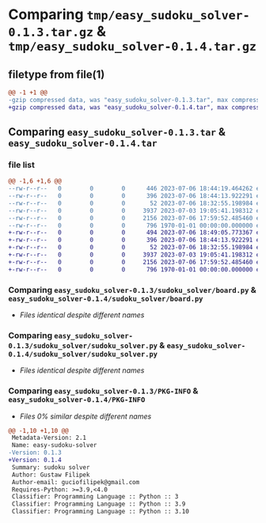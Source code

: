 # Comparing `tmp/easy_sudoku_solver-0.1.3.tar.gz` & `tmp/easy_sudoku_solver-0.1.4.tar.gz`

## filetype from file(1)

```diff
@@ -1 +1 @@
-gzip compressed data, was "easy_sudoku_solver-0.1.3.tar", max compression
+gzip compressed data, was "easy_sudoku_solver-0.1.4.tar", max compression
```

## Comparing `easy_sudoku_solver-0.1.3.tar` & `easy_sudoku_solver-0.1.4.tar`

### file list

```diff
@@ -1,6 +1,6 @@
--rw-r--r--   0        0        0      446 2023-07-06 18:44:19.464262 easy_sudoku_solver-0.1.3/pyproject.toml
--rw-r--r--   0        0        0      396 2023-07-06 18:44:13.922291 easy_sudoku_solver-0.1.3/README.md
--rw-r--r--   0        0        0       52 2023-07-06 18:32:55.198984 easy_sudoku_solver-0.1.3/sudoku_solver/__init__.py
--rw-r--r--   0        0        0     3937 2023-07-03 19:05:41.198312 easy_sudoku_solver-0.1.3/sudoku_solver/board.py
--rw-r--r--   0        0        0     2156 2023-07-06 17:59:52.485460 easy_sudoku_solver-0.1.3/sudoku_solver/sudoku_solver.py
--rw-r--r--   0        0        0      796 1970-01-01 00:00:00.000000 easy_sudoku_solver-0.1.3/PKG-INFO
+-rw-r--r--   0        0        0      494 2023-07-06 18:49:05.773367 easy_sudoku_solver-0.1.4/pyproject.toml
+-rw-r--r--   0        0        0      396 2023-07-06 18:44:13.922291 easy_sudoku_solver-0.1.4/README.md
+-rw-r--r--   0        0        0       52 2023-07-06 18:32:55.198984 easy_sudoku_solver-0.1.4/sudoku_solver/__init__.py
+-rw-r--r--   0        0        0     3937 2023-07-03 19:05:41.198312 easy_sudoku_solver-0.1.4/sudoku_solver/board.py
+-rw-r--r--   0        0        0     2156 2023-07-06 17:59:52.485460 easy_sudoku_solver-0.1.4/sudoku_solver/sudoku_solver.py
+-rw-r--r--   0        0        0      796 1970-01-01 00:00:00.000000 easy_sudoku_solver-0.1.4/PKG-INFO
```

### Comparing `easy_sudoku_solver-0.1.3/sudoku_solver/board.py` & `easy_sudoku_solver-0.1.4/sudoku_solver/board.py`

 * *Files identical despite different names*

### Comparing `easy_sudoku_solver-0.1.3/sudoku_solver/sudoku_solver.py` & `easy_sudoku_solver-0.1.4/sudoku_solver/sudoku_solver.py`

 * *Files identical despite different names*

### Comparing `easy_sudoku_solver-0.1.3/PKG-INFO` & `easy_sudoku_solver-0.1.4/PKG-INFO`

 * *Files 0% similar despite different names*

```diff
@@ -1,10 +1,10 @@
 Metadata-Version: 2.1
 Name: easy-sudoku-solver
-Version: 0.1.3
+Version: 0.1.4
 Summary: sudoku solver
 Author: Gustaw Filipek
 Author-email: guciofilipek@gmail.com
 Requires-Python: >=3.9,<4.0
 Classifier: Programming Language :: Python :: 3
 Classifier: Programming Language :: Python :: 3.9
 Classifier: Programming Language :: Python :: 3.10
```

